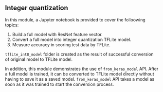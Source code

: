 ## Integer quantization

In this module, a Jupyter notebook is provided to cover the folloowing topics:

1. Build a full model with ResNet feature vector.
2. Convert a full model into integer quantization TFLite model.
3. Measure accuracy in scoring test data by TFLite.

`tflite_int8_model` folder is created as the result of successful conversion of original model to TFLite model. 

In addition, this module demonstrates the use of `from_keras_model` API. After a full model is trained, it can be converted to TFLite model directly without having to save it as a saved model. `from_keras_model` API takes a model as soon as it was trained to start the conversion process. 